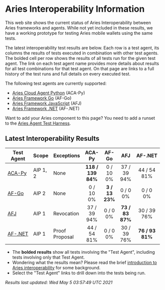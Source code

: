 # Aries Interoperability Information


This web site shows the current status of Aries Interoperability between Aries frameworks and agents. While
not yet included in these results, we have a working prototype for testing Aries mobile wallets using the
same tests.

The latest interoperability test results are below. Each row is a test agent, its columns
the results of tests executed in combination with other test agents.
The bolded cell per row shows the results of all tests run for the given test agent. The link on each test
agent name provides more details about results for all test combinations for that test agent. On
that page are links to a full history of the test runs and full details on every executed test. 

The following test agents are currently supported:

- [Aries Cloud Agent Python](https://github.com/hyperledger/aries-cloudagent-python) (ACA-Py)
- [Aries Framework Go](https://github.com/hyperledger/aries-framework-go) (AF-Go)
- [Aries Framework JavaScript](https://github.com/hyperledger/aries-framework-javascript) (AFJ)
- [Aries Framework .NET](https://github.com/hyperledger/aries-framework-dotnet) (AF-.NET)

Want to add your Aries component to this page? You need to add a runset to the
[Aries Agent Test Harness](https://github.com/hyperledger/aries-agent-test-harness).

## Latest Interoperability Results

| Test Agent | Scope | Exceptions | ACA-Py | AF-Go | AFJ | AF-.NET |
| ----- | ----- | ----- | :----: | :----: | :----: | :----: |
| [ACA-Py](acapy.md)| AIP 1, 2 | None | **118 / 139<br>84%** | 0 / 10<br>0% | 37 / 39<br>94% | 44 / 54<br>81% |
| [AF-Go](afgo.md)| AIP 2 | None | 0 / 10<br>0% | **3 / 13<br>23%** | 0 / 0<br>0% | 0 / 0<br>0% |
| [AFJ](javascript.md)| AIP 1 | Revocation | 37 / 39<br>94% | 0 / 0<br>0% | **73 / 83<br>87%** | 30 / 39<br>76% |
| [AF-.NET](dotnet.md)| AIP 1 | Proof Proposal | 44 / 54<br>81% | 0 / 0<br>0% | 30 / 39<br>76% | **76 / 93<br>81%** |

- The **bolded results** show all tests involving the "Test Agent", including tests involving only that Test Agent.
- Wondering what the results mean? Please read the brief [introduction to Aries interoperability](aries-interop-intro.md) for some background.
- Select the "Test Agent" links to drill down into the tests being run.


*Results last updated: Wed May 5 03:57:49 UTC 2021*

